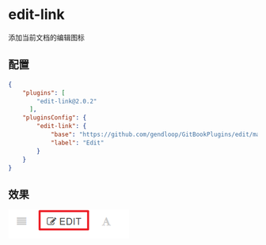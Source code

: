# edit-link

添加当前文档的编辑图标

## 配置

```json
{
    "plugins": [
        "edit-link@2.0.2"
      ],
    "pluginsConfig": {
        "edit-link": {
            "base": "https://github.com/gendloop/GitBookPlugins/edit/main",
            "label": "Edit"
        }
    }
}
```

## 效果

![image-20241231163201072](res/image-20241231163201072.png)
